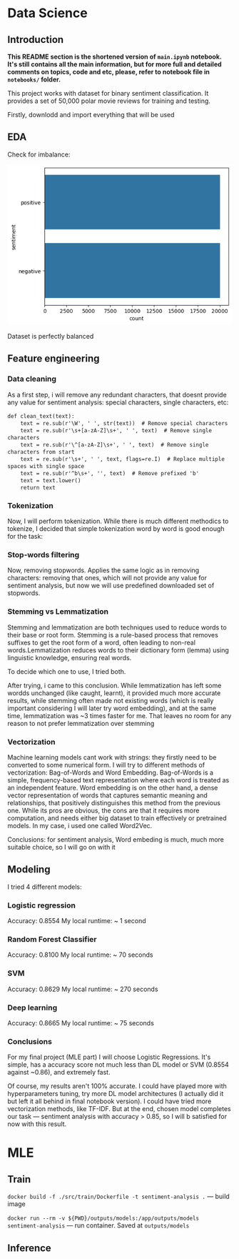 # Data Science

## Introduction

**This README section is the shortened version of `main.ipynb` notebook. It's still contains all the main information, but for more full and detailed comments on topics, code and etc, please, refer to notebook file in `notebooks/` folder.**

This project works with dataset for binary sentiment classification. It provides a set of 50,000 polar movie reviews for training and testing.

Firstly, downlodd and import everything that will be used

## EDA

Check for imbalance:

![alt text](assets/image.png)

Dataset is perfectly balanced

## Feature engineering

### Data cleaning

As a first step, i will remove any redundant characters, that doesnt provide any value for sentiment analysis: special characters, single characters, etc:

```
def clean_text(text):
    text = re.sub(r'\W', ' ', str(text))  # Remove special characters
    text = re.sub(r'\s+[a-zA-Z]\s+', ' ', text)  # Remove single characters
    text = re.sub(r'\^[a-zA-Z]\s+', ' ', text)  # Remove single characters from start
    text = re.sub(r'\s+', ' ', text, flags=re.I)  # Replace multiple spaces with single space
    text = re.sub(r'^b\s+', '', text)  # Remove prefixed 'b'
    text = text.lower()
    return text
```

### Tokenization

Now, I will perform tokenization. While there is much different methodics to tokenize, I decided that simple tokenization word by word is good enough for the task:

### Stop-words filtering

Now, removing stopwords. Applies the same logic as in removing characters: removing that ones, which will not provide any value for sentiment analysis, but now we will use predefined downloaded set of stopwords.

### Stemming vs Lemmatization

Stemming and lemmatization are both techniques used to reduce words to their base or root form. Stemming is a rule-based process that removes suffixes to get the root form of a word, often leading to non-real words.Lemmatization reduces words to their dictionary form (lemma) using linguistic knowledge, ensuring real words.

To decide which one to use, I tried both.

After trying, i came to this conclusion. While lemmatization has left some wordds unchanged (like caught, learnt), it provided much more accurate results, while stemming often made not existing words (which is really important considering I will later try word embedding), and at the same time, lemmatization was ~3 times faster for me. That leaves no room for any reason to not prefer lemmatization over stemming

### Vectorization

Machine learning models cant work with strings: they firstly need to be converted to some numerical form. I will try to different methods of vectorization: Bag-of-Words and Word Embedding. Bag-of-Words is a simple, frequency-based text representation where each word is treated as an independent feature. Word embedding is on the other hand, a dense vector representation of words that captures semantic meaning and relationships, that positively distinguishes this method from the previous one. While its pros are obvious, the cons are that it requires more computation, and needs either big dataset to train effectively or pretrained models. In my case, i used one called Word2Vec.

Conclusions: for sentiment analysis, Word embeding is much, much more suitable choice, so I will go on with it

## Modeling

I tried 4 different models:

### Logistic regression

Accuracy: 0.8554
My local runtime: ~ 1 second

### Random Forest Classifier

Accuracy: 0.8100
My local runtime: ~ 70 seconds

### SVM

Accuracy: 0.8629
My local runtime: ~ 270 seconds

### Deep learning

Accuracy: 0.8665
My local runtime: ~ 75 seconds

### Conclusions

For my final project (MLE part) I will choose Logistic Regressions. It's simple, has a accuracy score not much less than DL model or SVM (0.8554 against ~0.86), and extremely fast.

Of course, my results aren't 100% accurate. I could have played more with hyperparameters tuning, try more DL model architectures (I actually did it but left it all behind in final notebook version). I could have tried more vectorization methods, like TF-IDF. But at the end, chosen model completes our task — sentiment analysis with accuracy > 0.85, so I will b satisfied for now with this result.



# MLE

## Train

`docker build -f ./src/train/Dockerfile -t sentiment-analysis .` — build image

`docker run --rm -v ${PWD}/outputs/models:/app/outputs/models sentiment-analysis` — run container. Saved at `outputs/models`

## Inference
